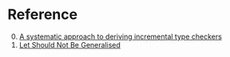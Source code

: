 # Reference

0. [A systematic approach to deriving incremental type checkers](https://dl.acm.org/doi/10.1145/3428195)
0. [Let Should Not Be Generalised](https://www.microsoft.com/en-us/research/publication/let-should-not-be-generalised/)

